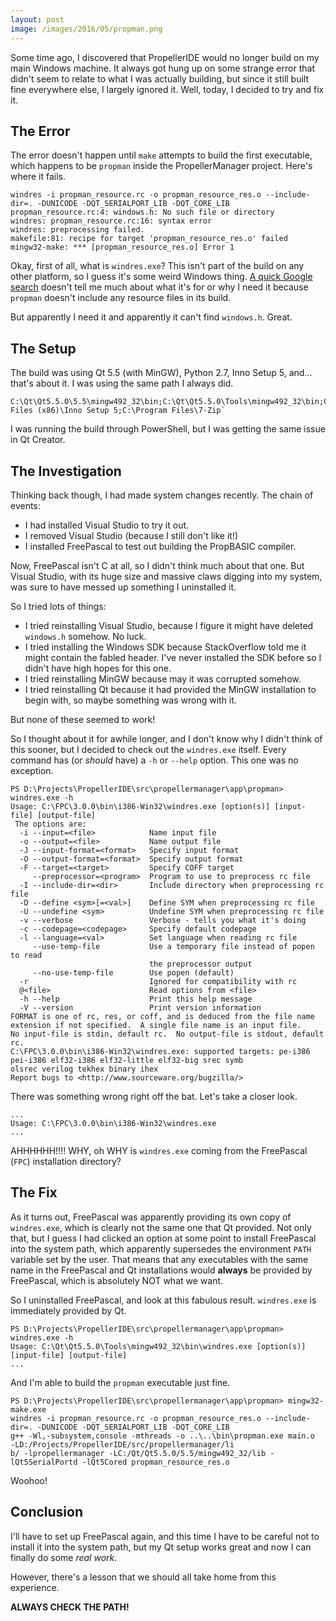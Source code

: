 ```yaml
---
layout: post
image: /images/2016/05/propman.png
---
```


Some time ago, I discovered that PropellerIDE would no longer build on my main Windows machine. It always got hung up on some strange error that didn't seem to relate to what I was actually building, but since it still built fine everywhere else, I largely ignored it. Well, today, I decided to try and fix it.

## The Error

The error doesn't happen until `make` attempts to build the first executable, which happens to be `propman` inside the PropellerManager project. Here's where it fails.

```
windres -i propman_resource.rc -o propman_resource_res.o --include-dir=. -DUNICODE -DQT_SERIALPORT_LIB -DQT_CORE_LIB
propman_resource.rc:4: windows.h: No such file or directory
windres: propman_resource.rc:16: syntax error
windres: preprocessing failed.
makefile:81: recipe for target 'propman_resource_res.o' failed
mingw32-make: *** [propman_resource_res.o] Error 1
```

Okay, first of all, what is `windres.exe`? This isn't part of the build on any other platform, so I guess it's some weird Windows thing. [A quick Google search](https://sourceware.org/binutils/docs/binutils/windres.html) doesn't tell me much about what it's for or why I need it because `propman` doesn't include any resource files in its build.

But apparently I need it and apparently it can't find `windows.h`. Great.

## The Setup

The build was using Qt 5.5 (with MinGW), Python 2.7, Inno Setup 5, and... that's about it. I was using the same path I always did.

```
C:\Qt\Qt5.5.0\5.5\mingw492_32\bin;C:\Qt\Qt5.5.0\Tools\mingw492_32\bin;C:\Python27\Scripts;C:\Program Files (x86)\Inno Setup 5;C:\Program Files\7-Zip`
```

I was running the build through PowerShell, but I was getting the same issue in Qt Creator.

## The Investigation

Thinking back though, I had made system changes recently. The chain of events:

- I had installed Visual Studio to try it out.
- I removed Visual Studio (because I still don't like it!)
- I installed FreePascal to test out building the PropBASIC compiler.

Now, FreePascal isn't C at all, so I didn't think much about that one. But Visual Studio, with its huge size and massive claws digging into my system, was sure to have messed up something I uninstalled it.

So I tried lots of things:

- I tried reinstalling Visual Studio, because I figure it might have deleted `windows.h` somehow. No luck.
- I tried installing the Windows SDK because StackOverflow told me it might contain the fabled header. I've never installed the SDK before so I didn't have high hopes for this one.
- I tried reinstalling MinGW because may it was corrupted somehow.
- I tried reinstalling Qt because it had provided the MinGW installation to begin with, so maybe something was wrong with it.

But none of these seemed to work!

So I thought about it for awhile longer, and I don't know why I didn't think of this sooner, but I decided to check out the `windres.exe` itself. Every command has (or *should* have) a `-h` or `--help` option. This one was no exception.

```
PS D:\Projects\PropellerIDE\src\propellermanager\app\propman> windres.exe -h
Usage: C:\FPC\3.0.0\bin\i386-Win32\windres.exe [option(s)] [input-file] [output-file]
 The options are:
  -i --input=<file>            Name input file
  -o --output=<file>           Name output file
  -J --input-format=<format>   Specify input format
  -O --output-format=<format>  Specify output format
  -F --target=<target>         Specify COFF target
     --preprocessor=<program>  Program to use to preprocess rc file
  -I --include-dir=<dir>       Include directory when preprocessing rc file
  -D --define <sym>[=<val>]    Define SYM when preprocessing rc file
  -U --undefine <sym>          Undefine SYM when preprocessing rc file
  -v --verbose                 Verbose - tells you what it's doing
  -c --codepage=<codepage>     Specify default codepage
  -l --language=<val>          Set language when reading rc file
     --use-temp-file           Use a temporary file instead of popen to read
                               the preprocessor output
     --no-use-temp-file        Use popen (default)
  -r                           Ignored for compatibility with rc
  @<file>                      Read options from <file>
  -h --help                    Print this help message
  -V --version                 Print version information
FORMAT is one of rc, res, or coff, and is deduced from the file name
extension if not specified.  A single file name is an input file.
No input-file is stdin, default rc.  No output-file is stdout, default rc.
C:\FPC\3.0.0\bin\i386-Win32\windres.exe: supported targets: pe-i386 pei-i386 elf32-i386 elf32-little elf32-big srec symb
olsrec verilog tekhex binary ihex
Report bugs to <http://www.sourceware.org/bugzilla/>
```

There was something wrong right off the bat. Let's take a closer look.

```
...
Usage: C:\FPC\3.0.0\bin\i386-Win32\windres.exe
...
```

AHHHHHH!!!! WHY, oh WHY is `windres.exe` coming from the FreePascal (`FPC`) installation directory?

## The Fix

As it turns out, FreePascal was apparently providing its own copy of `windres.exe`, which is clearly not the same one that Qt provided. Not only that, but I guess I had clicked an option at some point to install FreePascal into the system path, which apparently supersedes the environment `PATH` variable set by the user. That means that any executables with the same name in the FreePascal and Qt installations would **always** be provided by FreePascal, which is absolutely NOT what we want.

So I uninstalled FreePascal, and look at this fabulous result. `windres.exe` is immediately provided by Qt.

```
PS D:\Projects\PropellerIDE\src\propellermanager\app\propman> windres.exe -h
Usage: C:\Qt\Qt5.5.0\Tools\mingw492_32\bin\windres.exe [option(s)] [input-file] [output-file]
...
```

And I'm able to build the `propman` executable just fine.

```
PS D:\Projects\PropellerIDE\src\propellermanager\app\propman> mingw32-make.exe
windres -i propman_resource.rc -o propman_resource_res.o --include-dir=. -DUNICODE -DQT_SERIALPORT_LIB -DQT_CORE_LIB
g++ -Wl,-subsystem,console -mthreads -o ..\..\bin\propman.exe main.o  -LD:/Projects/PropellerIDE/src/propellermanager/li
b/ -lpropellermanager -LC:/Qt/Qt5.5.0/5.5/mingw492_32/lib -lQt5SerialPortd -lQt5Cored propman_resource_res.o
```

Woohoo!

## Conclusion

I'll have to set up FreePascal again, and this time I have to be careful not to install it into the system path, but my Qt setup works great and now I can finally do some *real work*.

However, there's a lesson that we should all take home from this experience.

**ALWAYS CHECK THE PATH!**
